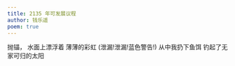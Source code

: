 ```yaml
---
title: 2135 年可发展议程
author: 钱乐遥
poem: true
---
```


抛锚，
水面上漂浮着
薄薄的彩虹
(泄漏!泄漏!蓝色警告!)
从中我扔下鱼饵
钓起了无家可归的太阳


